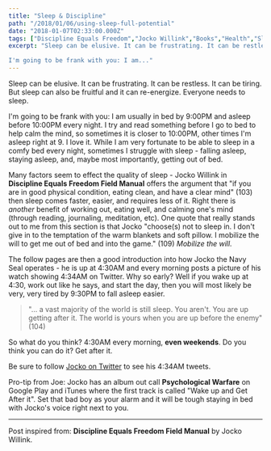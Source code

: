 ```yaml
---
title: "Sleep & Discipline"
path: "/2018/01/06/using-sleep-full-potential"
date: "2018-01-07T02:33:00.000Z"
tags: ["Discipline Equals Freedom","Jocko Willink","Books","Health","Sleep"]
excerpt: "Sleep can be elusive. It can be frustrating. It can be restless. It can be tiring. But sleep can also be fruitful and it can re-energize. Everyone needs to sleep.

I'm going to be frank with you: I am..."
---
```


Sleep can be elusive. It can be frustrating. It can be restless. It can be tiring. But sleep can also be fruitful and it can re-energize. Everyone needs to sleep.

I'm going to be frank with you: I am usually in bed by 9:00PM and asleep before 10:00PM every night. I try and read something before I go to bed to help calm the mind, so sometimes it is closer to 10:00PM, other times I'm asleep right at 9. I love it. While I am very fortunate to be able to sleep in a comfy bed every night, sometimes I struggle with sleep - falling asleep, staying asleep, and, maybe most importantly, getting out of bed.

Many factors seem to effect the quality of sleep - Jocko Willink in **Discipline Equals Freedom Field Manual** offers the argument that "if you are in good physical condition, eating clean, and have a clear mind" (103) then sleep comes faster, easier, and requires less of it. Right there is *another* benefit of working out, eating well, and calming one's mind (through reading, journaling, meditation, etc). One quote that really stands out to me from this section is that Jocko "choose(s) not to sleep in. I don't give in to the temptation of the warm blankets and soft pillow. I mobilize the will to get me out of bed and into the game." (109) *Mobilize the will.*

The follow pages are then a good introduction into how Jocko the Navy Seal operates - he is up at 4:30AM and every morning posts a picture of his watch showing 4:34AM on Twitter. Why so early? Well if you wake up at 4:30, work out like he says, and start the day, then you will most likely be very, very tired by 9:30PM to fall asleep easier.

> "... a vast majority of the world is still sleep. You aren't. You are up getting after it. The world is yours when you are up before the enemy" (104)

So what do you think? 4:30AM every morning, **even weekends**. Do you think you can do it? Get after it.

Be sure to follow [Jocko on Twitter](http://twitter.com/@jockowillink) to see his 4:34AM tweets.

Pro-tip from Joe: Jocko has an album out call **Psychological Warfare** on Google Play and iTunes where the first track is called "Wake up and Get After it". Set that bad boy as your alarm and it will be tough staying in bed with Jocko's voice right next to you.

---

Post inspired from: **Discipline Equals Freedom Field Manual** by Jocko Willink.
